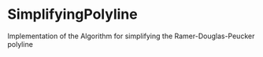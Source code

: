 # SimplifyingPolyline
Implementation of the Algorithm for simplifying the Ramer-Douglas-Peucker polyline
